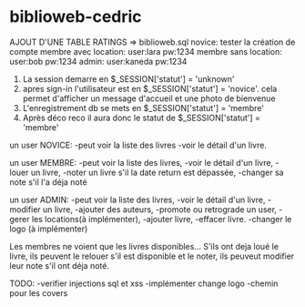 # biblioweb-cedric

AJOUT D'UNE TABLE RATINGS => biblioweb.sql
novice: tester la création de compte
membre avec location: user:lara pw:1234
membre sans location: user:bob pw:1234
admin: user:kaneda pw:1234

1. La session demarre en $_SESSION['statut'] = 'unknown'
2. apres sign-in l'utilisateur est en $_SESSION['statut'] = 'novice'. cela permet d'afficher un message d'accueil et une photo de bienvenue
3. L'enregistrement db se mets en $_SESSION['statut'] = 'membre'
4. Après déco reco il aura donc le statut de $_SESSION['statut'] = 'membre'


un user NOVICE:
-peut voir la liste des livres 
-voir le détail d'un livre.

un user MEMBRE: 
-peut voir la liste des livres, 
-voir le détail d'un livre, 
-louer un livre, 
-noter un livre s'il la date return est dépassée, 
-changer sa note s'il l'a déja noté

un user ADMIN:
-peut voir la liste des livres, 
-voir le détail d'un livre, 
-modifier un livre,
-ajouter des auteurs, 
-promote ou retrograde un user, 
-gerer les locations(à implémenter), 
-ajouter livre, 
-effacer livre.
-changer le logo (à implémenter)

Les membres ne voient que les livres disponibles... S'ils ont deja loué le livre, ils peuvent le relouer s'il est disponible et le noter, ils peuveut modifier leur note s'il ont déja noté.

TODO: 
-verifier injections sql et xss
-implémenter change logo
-chemin pour les covers
